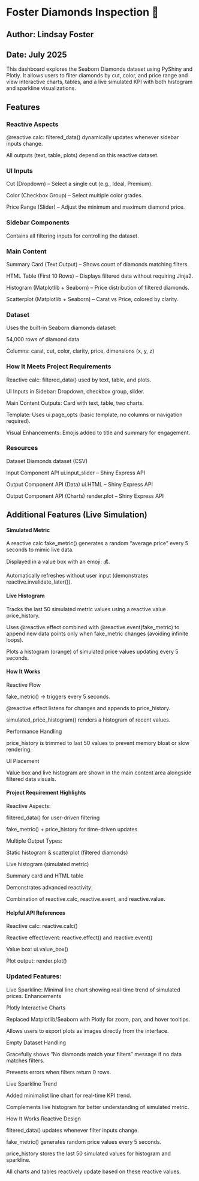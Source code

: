 # Foster Diamonds Inspection 💎
## Author: Lindsay Foster
## Date: July 2025
This dashboard explores the Seaborn Diamonds dataset using PyShiny and Plotly.
It allows users to filter diamonds by cut, color, and price range and view interactive charts, tables, and a live simulated KPI with both histogram and sparkline visualizations.

## Features
### Reactive Aspects
@reactive.calc: filtered_data() dynamically updates whenever sidebar inputs change.

All outputs (text, table, plots) depend on this reactive dataset.

### UI Inputs
Cut (Dropdown) – Select a single cut (e.g., Ideal, Premium).

Color (Checkbox Group) – Select multiple color grades.

Price Range (Slider) – Adjust the minimum and maximum diamond price.

### Sidebar Components
Contains all filtering inputs for controlling the dataset.

### Main Content
Summary Card (Text Output) – Shows count of diamonds matching filters.

HTML Table (First 10 Rows) – Displays filtered data without requiring Jinja2.

Histogram (Matplotlib + Seaborn) – Price distribution of filtered diamonds.

Scatterplot (Matplotlib + Seaborn) – Carat vs Price, colored by clarity.

### Dataset
Uses the built-in Seaborn diamonds dataset:

54,000 rows of diamond data

Columns: carat, cut, color, clarity, price, dimensions (x, y, z)

### How It Meets Project Requirements
Reactive calc: filtered_data() used by text, table, and plots.

UI Inputs in Sidebar: Dropdown, checkbox group, slider.

Main Content Outputs: Card with text, table, two charts.

Template: Uses ui.page_opts (basic template, no columns or navigation required).

Visual Enhancements: Emojis added to title and summary for engagement.

### Resources
Dataset
Diamonds dataset (CSV)

Input Component API
ui.input_slider – Shiny Express API

Output Component API (Data)
ui.HTML – Shiny Express API

Output Component API (Charts)
render.plot – Shiny Express API

## Additional Features (Live Simulation)
#### Simulated Metric
A reactive calc fake_metric() generates a random “average price” every 5 seconds to mimic live data.

Displayed in a value box with an emoji: 💰.

Automatically refreshes without user input (demonstrates reactive.invalidate_later()).

#### Live Histogram
Tracks the last 50 simulated metric values using a reactive value price_history.

Uses @reactive.effect combined with @reactive.event(fake_metric) to append new data points only when fake_metric changes (avoiding infinite loops).

Plots a histogram (orange) of simulated price values updating every 5 seconds.

#### How It Works
Reactive Flow

fake_metric() → triggers every 5 seconds.

@reactive.effect listens for changes and appends to price_history.

simulated_price_histogram() renders a histogram of recent values.

Performance Handling

price_history is trimmed to last 50 values to prevent memory bloat or slow rendering.

UI Placement

Value box and live histogram are shown in the main content area alongside filtered data visuals.

#### Project Requirement Highlights
Reactive Aspects:

filtered_data() for user-driven filtering

fake_metric() + price_history for time-driven updates

Multiple Output Types:

Static histogram & scatterplot (filtered diamonds)

Live histogram (simulated metric)

Summary card and HTML table

Demonstrates advanced reactivity:

Combination of reactive.calc, reactive.event, and reactive.value.

#### Helpful API References
Reactive calc: reactive.calc()

Reactive effect/event: reactive.effect() and reactive.event()

Value box: ui.value_box()

Plot output: render.plot()


### Updated Features:

Live Sparkline: Minimal line chart showing real-time trend of simulated prices.
Enhancements

Plotly Interactive Charts

Replaced Matplotlib/Seaborn with Plotly for zoom, pan, and hover tooltips.

Allows users to export plots as images directly from the interface.

Empty Dataset Handling

Gracefully shows “No diamonds match your filters” message if no data matches filters.

Prevents errors when filters return 0 rows.

Live Sparkline Trend

Added minimalist line chart for real-time KPI trend.

Complements live histogram for better understanding of simulated metric.

How It Works
Reactive Design

filtered_data() updates whenever filter inputs change.

fake_metric() generates random price values every 5 seconds.

price_history stores the last 50 simulated values for histogram and sparkline.

All charts and tables reactively update based on these reactive values.
